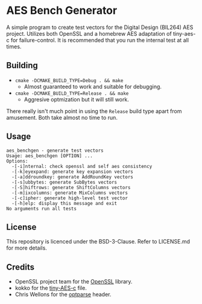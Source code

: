 # AES Bench Generator
A simple program to create test vectors for the Digital Design (BIL264) AES project.
Utilizes both OpenSSL and a homebrew AES adaptation of tiny-aes-c for failure-control. It is recommended that you
run the internal test at all times.

## Building
* `cmake -DCMAKE_BUILD_TYPE=Debug . && make`
    * Almost guaranteed to work and suitable for debugging.
* `cmake -DCMAKE_BUILD_TYPE=Release . && make`
    * Aggresive optmization but it will still work.

There really isn't much point in using the `Release` build type apart from amusement. Both take almost no time to run.

## Usage
```
aes_benchgen - generate test vectors
Usage: aes_benchgen [OPTION] ...
Options:
  -[-i]nternal: check openssl and self aes consistency
  -[-k]eyexpand: generate key expansion vectors
  -[-a]ddroundkey: generate AddRoundKey vectors
  -[-s]ubbytes: generate SubBytes vectors
  -[-S]hiftrows: generate ShiftColumns vectors
  -[-m]ixcolumns: generate MixColumns vectors
  -[-c]ipher: generate high-level test vector
  -[-h]elp: display this message and exit
No arguments run all tests
```

## License
This repository is licenced under the BSD-3-Clause. Refer to
LICENSE.md for more details.

## Credits
* OpenSSL project team for the [OpenSSL](https://github.com/openssl/openssl) library.
* kokko for the [tiny-AES-c](https://github.com/kokke/tiny-AES-c) file.
* Chris Wellons for the [optparse](https://github.com/skeeto/optparse) header.
